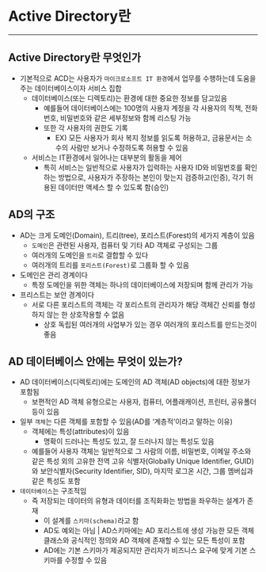 # Active Directory란

---

## Active Directory란 무엇인가

- 기본적으로 ACD는 사용자가 `마이크로소프트 IT 환경`에서 업무를 수행하는데 도움을 주는 데이터베이스이자 서비스 집합
    - 데이터베이스(또는 디렉토리)는 환경에 대한 중요한 정보를 담고있음
        - 예를들어 데이터베이스에는 100명의 사용자 계정을 각 사용자의 직책, 전화번호, 비밀번호와 같은 세부정보와 함께 리스팅 가능
        - 또한 각 사용자의 권한도 기록
            - EX) 모든 사용자가 회사 복지 정보를 읽도록 허용하고, 금융문서는 소수의 사람만 보거나 수정하도록 허용할 수 있음
    - 서비스는 IT환경에서 일어나는 대부분의 활동을 제어
        - 특히 서비스는 일반적으로 사용자가 입력하는 사용자 ID와 비밀번호를 확인하는 방법으로, 사용자가 주장하는 본인이 맞는지 검증하고(인증), 각기 허용된 데이터만 액세스 할 수 있도록 함(승인)

## AD의 구조

- AD는 크게 도메인(Domain), 트리(tree), 포리스트(Forest)의 세가지 계층이 있음
    - `도메인`은 관련된 사용자, 컴퓨터 및 기타 AD 객체로 구성되는 그룹
    - 여러개의 도메인을 `트리`로 결합할 수 있다
    - 여러개의 트리를 `포리스트(Forest)`로 그룹화 할 수 있음
- 도메인은 관리 경계이다
    - 특정 도메인을 위한 객체는 하나의 데이터베이스에 저장되며 함께 관리가 가능
- 프리스트는 보안 경계이다
    - 서로 다른 포리스트의 객체는 각 포리스트의 관리자가 해당 객체간 신뢰를 형성하지 않는 한 상호작용할 수 없음
        - 상호 독립된 여러개의 사업부가 있는 경우 여러개의 포리스트를 만드는것이 좋음

## AD 데이터베이스 안에는 무엇이 있는가?

- AD 데이터베이스(디렉토리)에는 도메인의 AD 객체(AD objects)에 대한 정보가 포함됨
    - 보편적인 AD 객체 유형으로는 사용자, 컴퓨터, 어플래캐이션, 프린터, 공유폴더 등이 있음
- 일부 `객체`는 다른 객체를 포함할 수 있음(AD를 ‘계층적’이라고 말하는 이유)
    - 객체에는 특성(attributes)이 있음
        - 명확이 드러나는 특성도 있고, 잘 드러나지 않는 특성도 있음
    - 예를들어 사용자 객체는 일반적으로 그 사람의 이름, 비밀번호, 이메일 주소와 같은 특성 외의 고유한 전역 고유 식별자(Globally Unique Identifier, GUID)와 보안식별자(Security Identifier, SID), 마지막 로그온 시간, 그룹 멤버십과 같은 특성도 포함
- `데이터베이스`는 구조적임
    - 즉 저장되는 데이터의 유형과 데이터를 조직화화는 방법을 좌우하는 설계가 존재
        - 이 설계를 `스키마(schema)`라고 함
        - AD도 예외는 아님 | AD스키마에는 AD 포리스트에 생성 가능한 모든 객체 클래스와 공식적인 정의와 AD 객체에 존재할 수 있는 모든 특성이 포함
        - AD에는 기본 스키마가 제공되지만 관리자가 비즈니스 요구에 맞게 기본 스키마를 수정할 수 있음